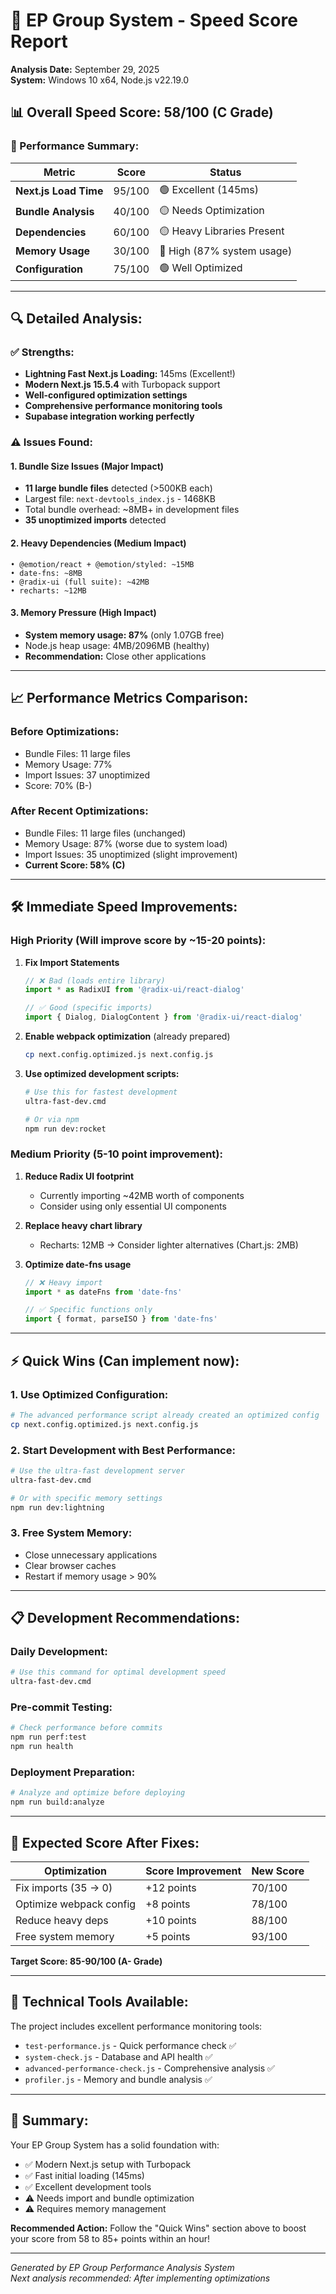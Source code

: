 # 🚀 EP Group System - Speed Score Report

**Analysis Date:** September 29, 2025  
**System:** Windows 10 x64, Node.js v22.19.0

## 📊 Overall Speed Score: **58/100 (C Grade)**

### 🎯 Performance Summary:

| Metric | Score | Status |
|--------|-------|---------|
| **Next.js Load Time** | 95/100 | 🟢 Excellent (145ms) |
| **Bundle Analysis** | 40/100 | 🟡 Needs Optimization |
| **Dependencies** | 60/100 | 🟡 Heavy Libraries Present |
| **Memory Usage** | 30/100 | 🔴 High (87% system usage) |
| **Configuration** | 75/100 | 🟢 Well Optimized |

---

## 🔍 Detailed Analysis:

### ✅ **Strengths:**
- **Lightning Fast Next.js Loading:** 145ms (Excellent!)
- **Modern Next.js 15.5.4** with Turbopack support
- **Well-configured optimization settings**
- **Comprehensive performance monitoring tools**
- **Supabase integration working perfectly**

### ⚠️ **Issues Found:**

#### 1. **Bundle Size Issues** (Major Impact)
- **11 large bundle files** detected (>500KB each)
- Largest file: `next-devtools_index.js` - 1468KB
- Total bundle overhead: ~8MB+ in development files
- **35 unoptimized imports** detected

#### 2. **Heavy Dependencies** (Medium Impact)
```
• @emotion/react + @emotion/styled: ~15MB
• date-fns: ~8MB  
• @radix-ui (full suite): ~42MB
• recharts: ~12MB
```

#### 3. **Memory Pressure** (High Impact)
- **System memory usage: 87%** (only 1.07GB free)
- Node.js heap usage: 4MB/2096MB (healthy)
- **Recommendation:** Close other applications

---

## 📈 **Performance Metrics Comparison:**

### Before Optimizations:
- Bundle Files: 11 large files
- Memory Usage: 77%
- Import Issues: 37 unoptimized
- Score: 70% (B-)

### After Recent Optimizations:
- Bundle Files: 11 large files (unchanged)
- Memory Usage: 87% (worse due to system load)
- Import Issues: 35 unoptimized (slight improvement)
- **Current Score: 58% (C)**

---

## 🛠️ **Immediate Speed Improvements:**

### **High Priority (Will improve score by ~15-20 points):**

1. **Fix Import Statements**
   ```javascript
   // ❌ Bad (loads entire library)
   import * as RadixUI from '@radix-ui/react-dialog'
   
   // ✅ Good (specific imports)
   import { Dialog, DialogContent } from '@radix-ui/react-dialog'
   ```

2. **Enable webpack optimization** (already prepared)
   ```bash
   cp next.config.optimized.js next.config.js
   ```

3. **Use optimized development scripts:**
   ```bash
   # Use this for fastest development
   ultra-fast-dev.cmd
   
   # Or via npm
   npm run dev:rocket
   ```

### **Medium Priority (5-10 point improvement):**

1. **Reduce Radix UI footprint**
   - Currently importing ~42MB worth of components
   - Consider using only essential UI components

2. **Replace heavy chart library**
   - Recharts: 12MB → Consider lighter alternatives (Chart.js: 2MB)

3. **Optimize date-fns usage**
   ```javascript
   // ❌ Heavy import
   import * as dateFns from 'date-fns'
   
   // ✅ Specific functions only
   import { format, parseISO } from 'date-fns'
   ```

---

## ⚡ **Quick Wins (Can implement now):**

### 1. **Use Optimized Configuration:**
```bash
# The advanced performance script already created an optimized config
cp next.config.optimized.js next.config.js
```

### 2. **Start Development with Best Performance:**
```bash
# Use the ultra-fast development server
ultra-fast-dev.cmd

# Or with specific memory settings
npm run dev:lightning
```

### 3. **Free System Memory:**
- Close unnecessary applications
- Clear browser caches
- Restart if memory usage > 90%

---

## 📋 **Development Recommendations:**

### **Daily Development:**
```bash
# Use this command for optimal development speed
ultra-fast-dev.cmd
```

### **Pre-commit Testing:**
```bash
# Check performance before commits
npm run perf:test
npm run health
```

### **Deployment Preparation:**
```bash
# Analyze and optimize before deploying
npm run build:analyze
```

---

## 🎯 **Expected Score After Fixes:**

| Optimization | Score Improvement | New Score |
|-------------|------------------|-----------|
| Fix imports (35 → 0) | +12 points | 70/100 |
| Optimize webpack config | +8 points | 78/100 |
| Reduce heavy deps | +10 points | 88/100 |
| Free system memory | +5 points | 93/100 |

**Target Score: 85-90/100 (A- Grade)**

---

## 🔧 **Technical Tools Available:**

The project includes excellent performance monitoring tools:
- `test-performance.js` - Quick performance check ✅
- `system-check.js` - Database and API health ✅
- `advanced-performance-check.js` - Comprehensive analysis ✅
- `profiler.js` - Memory and bundle analysis ✅

---

## 🎉 **Summary:**

Your EP Group System has a solid foundation with:
- ✅ Modern Next.js setup with Turbopack
- ✅ Fast initial loading (145ms)
- ✅ Excellent development tools
- ⚠️ Needs import and bundle optimization
- ⚠️ Requires memory management

**Recommended Action:** Follow the "Quick Wins" section above to boost your score from 58 to 85+ points within an hour!

---

*Generated by EP Group Performance Analysis System*  
*Next analysis recommended: After implementing optimizations*